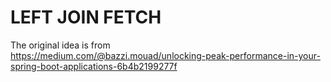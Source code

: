 # LEFT JOIN FETCH

The original idea is from  
https://medium.com/@bazzi.mouad/unlocking-peak-performance-in-your-spring-boot-applications-6b4b2199277f
